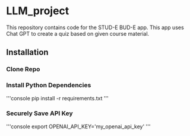 # LLM_project

This repository contains code for the STUD-E BUD-E app. This app uses Chat GPT to create a quiz based on given course material.

## Installation

### Clone Repo

### Install Python Dependencies
'''console
pip install -r requirements.txt
'''

### Securely Save API Key
'''console
export OPENAI_API_KEY='my_openai_api_key'
'''
